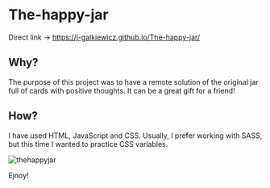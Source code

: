 # The-happy-jar

Direct link -> https://j-galkiewicz.github.io/The-happy-jar/

## Why?
The purpose of this project was to have a remote solution of the original jar full of cards with positive thoughts. It can be a great gift for a friend!

## How?
I have used HTML, JavaScript and CSS. Usually, I prefer working with SASS, but this time I wanted to practice CSS variables.

![thehappyjar](https://user-images.githubusercontent.com/46644880/103641569-392b8c80-4f52-11eb-9a0c-15f3aa3f34e0.jpg)

Ejnoy!

